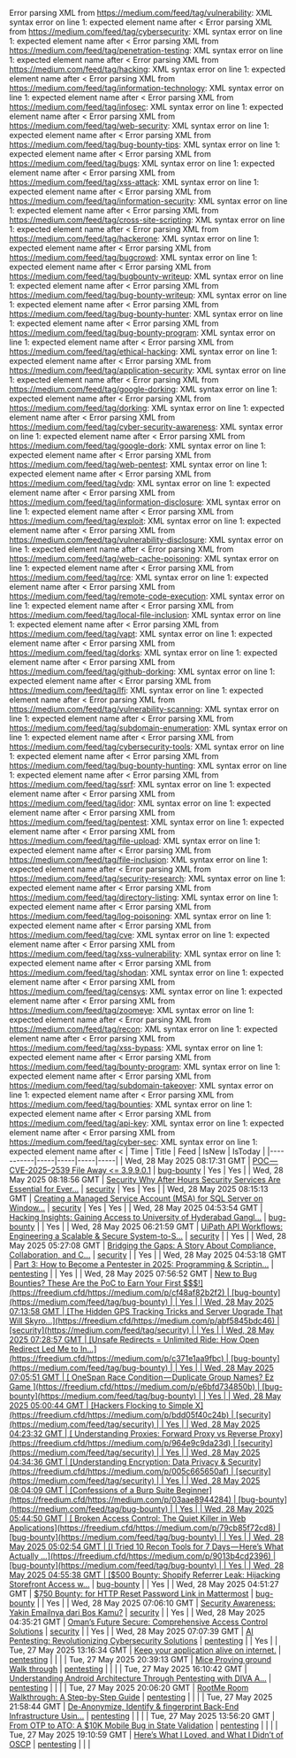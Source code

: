 Error parsing XML from https://medium.com/feed/tag/vulnerability: XML syntax error on line 1: expected element name after <
Error parsing XML from https://medium.com/feed/tag/cybersecurity: XML syntax error on line 1: expected element name after <
Error parsing XML from https://medium.com/feed/tag/penetration-testing: XML syntax error on line 1: expected element name after <
Error parsing XML from https://medium.com/feed/tag/hacking: XML syntax error on line 1: expected element name after <
Error parsing XML from https://medium.com/feed/tag/information-technology: XML syntax error on line 1: expected element name after <
Error parsing XML from https://medium.com/feed/tag/infosec: XML syntax error on line 1: expected element name after <
Error parsing XML from https://medium.com/feed/tag/web-security: XML syntax error on line 1: expected element name after <
Error parsing XML from https://medium.com/feed/tag/bug-bounty-tips: XML syntax error on line 1: expected element name after <
Error parsing XML from https://medium.com/feed/tag/bugs: XML syntax error on line 1: expected element name after <
Error parsing XML from https://medium.com/feed/tag/xss-attack: XML syntax error on line 1: expected element name after <
Error parsing XML from https://medium.com/feed/tag/information-security: XML syntax error on line 1: expected element name after <
Error parsing XML from https://medium.com/feed/tag/cross-site-scripting: XML syntax error on line 1: expected element name after <
Error parsing XML from https://medium.com/feed/tag/hackerone: XML syntax error on line 1: expected element name after <
Error parsing XML from https://medium.com/feed/tag/bugcrowd: XML syntax error on line 1: expected element name after <
Error parsing XML from https://medium.com/feed/tag/bugbounty-writeup: XML syntax error on line 1: expected element name after <
Error parsing XML from https://medium.com/feed/tag/bug-bounty-writeup: XML syntax error on line 1: expected element name after <
Error parsing XML from https://medium.com/feed/tag/bug-bounty-hunter: XML syntax error on line 1: expected element name after <
Error parsing XML from https://medium.com/feed/tag/bug-bounty-program: XML syntax error on line 1: expected element name after <
Error parsing XML from https://medium.com/feed/tag/ethical-hacking: XML syntax error on line 1: expected element name after <
Error parsing XML from https://medium.com/feed/tag/application-security: XML syntax error on line 1: expected element name after <
Error parsing XML from https://medium.com/feed/tag/google-dorking: XML syntax error on line 1: expected element name after <
Error parsing XML from https://medium.com/feed/tag/dorking: XML syntax error on line 1: expected element name after <
Error parsing XML from https://medium.com/feed/tag/cyber-security-awareness: XML syntax error on line 1: expected element name after <
Error parsing XML from https://medium.com/feed/tag/google-dork: XML syntax error on line 1: expected element name after <
Error parsing XML from https://medium.com/feed/tag/web-pentest: XML syntax error on line 1: expected element name after <
Error parsing XML from https://medium.com/feed/tag/vdp: XML syntax error on line 1: expected element name after <
Error parsing XML from https://medium.com/feed/tag/information-disclosure: XML syntax error on line 1: expected element name after <
Error parsing XML from https://medium.com/feed/tag/exploit: XML syntax error on line 1: expected element name after <
Error parsing XML from https://medium.com/feed/tag/vulnerability-disclosure: XML syntax error on line 1: expected element name after <
Error parsing XML from https://medium.com/feed/tag/web-cache-poisoning: XML syntax error on line 1: expected element name after <
Error parsing XML from https://medium.com/feed/tag/rce: XML syntax error on line 1: expected element name after <
Error parsing XML from https://medium.com/feed/tag/remote-code-execution: XML syntax error on line 1: expected element name after <
Error parsing XML from https://medium.com/feed/tag/local-file-inclusion: XML syntax error on line 1: expected element name after <
Error parsing XML from https://medium.com/feed/tag/vapt: XML syntax error on line 1: expected element name after <
Error parsing XML from https://medium.com/feed/tag/dorks: XML syntax error on line 1: expected element name after <
Error parsing XML from https://medium.com/feed/tag/github-dorking: XML syntax error on line 1: expected element name after <
Error parsing XML from https://medium.com/feed/tag/lfi: XML syntax error on line 1: expected element name after <
Error parsing XML from https://medium.com/feed/tag/vulnerability-scanning: XML syntax error on line 1: expected element name after <
Error parsing XML from https://medium.com/feed/tag/subdomain-enumeration: XML syntax error on line 1: expected element name after <
Error parsing XML from https://medium.com/feed/tag/cybersecurity-tools: XML syntax error on line 1: expected element name after <
Error parsing XML from https://medium.com/feed/tag/bug-bounty-hunting: XML syntax error on line 1: expected element name after <
Error parsing XML from https://medium.com/feed/tag/ssrf: XML syntax error on line 1: expected element name after <
Error parsing XML from https://medium.com/feed/tag/idor: XML syntax error on line 1: expected element name after <
Error parsing XML from https://medium.com/feed/tag/pentest: XML syntax error on line 1: expected element name after <
Error parsing XML from https://medium.com/feed/tag/file-upload: XML syntax error on line 1: expected element name after <
Error parsing XML from https://medium.com/feed/tag/file-inclusion: XML syntax error on line 1: expected element name after <
Error parsing XML from https://medium.com/feed/tag/security-research: XML syntax error on line 1: expected element name after <
Error parsing XML from https://medium.com/feed/tag/directory-listing: XML syntax error on line 1: expected element name after <
Error parsing XML from https://medium.com/feed/tag/log-poisoning: XML syntax error on line 1: expected element name after <
Error parsing XML from https://medium.com/feed/tag/cve: XML syntax error on line 1: expected element name after <
Error parsing XML from https://medium.com/feed/tag/xss-vulnerability: XML syntax error on line 1: expected element name after <
Error parsing XML from https://medium.com/feed/tag/shodan: XML syntax error on line 1: expected element name after <
Error parsing XML from https://medium.com/feed/tag/censys: XML syntax error on line 1: expected element name after <
Error parsing XML from https://medium.com/feed/tag/zoomeye: XML syntax error on line 1: expected element name after <
Error parsing XML from https://medium.com/feed/tag/recon: XML syntax error on line 1: expected element name after <
Error parsing XML from https://medium.com/feed/tag/xss-bypass: XML syntax error on line 1: expected element name after <
Error parsing XML from https://medium.com/feed/tag/bounty-program: XML syntax error on line 1: expected element name after <
Error parsing XML from https://medium.com/feed/tag/subdomain-takeover: XML syntax error on line 1: expected element name after <
Error parsing XML from https://medium.com/feed/tag/bounties: XML syntax error on line 1: expected element name after <
Error parsing XML from https://medium.com/feed/tag/api-key: XML syntax error on line 1: expected element name after <
Error parsing XML from https://medium.com/feed/tag/cyber-sec: XML syntax error on line 1: expected element name after <
| Time | Title | Feed | IsNew | IsToday |
|-----------|-----|-----|-----|-----|
| Wed, 28 May 2025 08:17:31 GMT | [POC — CVE-2025–2539 File Away <= 3.9.9.0.1](https://freedium.cfd/https://medium.com/p/ee5c84e42a92) | [bug-bounty](https://medium.com/feed/tag/bug-bounty) | Yes | Yes |
| Wed, 28 May 2025 08:18:56 GMT | [Security Why After Hours Security Services Are Essential for Ever...](https://freedium.cfd/https://medium.com/p/76f7b94d265f) | [security](https://medium.com/feed/tag/security) | Yes | Yes |
| Wed, 28 May 2025 08:15:13 GMT | [Creating a Managed Service Account (MSA) for SQL Server on Window...](https://freedium.cfd/https://medium.com/p/5eee70c1d037) | [security](https://medium.com/feed/tag/security) | Yes | Yes |
| Wed, 28 May 2025 04:53:54 GMT | [Hacking Insights: Gaining Access to University of Hyderabad Gangl...](https://freedium.cfd/https://medium.com/p/bdc15f3a82fe) | [bug-bounty](https://medium.com/feed/tag/bug-bounty) |  | Yes |
| Wed, 28 May 2025 06:21:59 GMT | [UiPath API Workflows: Engineering a Scalable & Secure System-to-S...](https://freedium.cfd/https://medium.com/p/6934a59760b3) | [security](https://medium.com/feed/tag/security) |  | Yes |
| Wed, 28 May 2025 05:27:08 GMT | [Bridging the Gaps: A Story About Compliance, Collaboration, and C...](https://freedium.cfd/https://medium.com/p/c92a29e6c1a2) | [security](https://medium.com/feed/tag/security) |  | Yes |
| Wed, 28 May 2025 04:53:18 GMT | [Part 3: How to Become a Pentester in 2025: Programming & Scriptin...](https://freedium.cfd/https://medium.com/p/c57334e7a8fe) | [pentesting](https://medium.com/feed/tag/pentesting) |  | Yes |
| Wed, 28 May 2025 07:56:52 GMT | [New to Bug Bounties? These Are the PoC to Earn Your First $$$!](https://freedium.cfd/https://medium.com/p/cf48af82b2f2) | [bug-bounty](https://medium.com/feed/tag/bug-bounty) |  | Yes |
| Wed, 28 May 2025 07:13:58 GMT | [The Hidden GPS Tracking Tricks and Server Upgrade That Will Skyro...](https://freedium.cfd/https://medium.com/p/abf5845bdc46) | [security](https://medium.com/feed/tag/security) |  | Yes |
| Wed, 28 May 2025 07:28:57 GMT | [Unsafe Redirects = Unlimited Ride: How Open Redirect Led Me to In...](https://freedium.cfd/https://medium.com/p/c371e1aa9fbc) | [bug-bounty](https://medium.com/feed/tag/bug-bounty) |  | Yes |
| Wed, 28 May 2025 07:05:51 GMT | [ OneSpan Race Condition — Duplicate Group Names? Ez Game ](https://freedium.cfd/https://medium.com/p/e6bfd734850b) | [bug-bounty](https://medium.com/feed/tag/bug-bounty) |  | Yes |
| Wed, 28 May 2025 05:00:44 GMT | [Hackers Flocking to Simple X](https://freedium.cfd/https://medium.com/p/bdd05f40c24b) | [security](https://medium.com/feed/tag/security) |  | Yes |
| Wed, 28 May 2025 04:23:32 GMT | [ Understanding Proxies: Forward Proxy vs Reverse Proxy](https://freedium.cfd/https://medium.com/p/964e9c9da23d) | [security](https://medium.com/feed/tag/security) |  | Yes |
| Wed, 28 May 2025 04:34:36 GMT | [Understanding Encryption: Data Privacy & Security](https://freedium.cfd/https://medium.com/p/005c665650af) | [security](https://medium.com/feed/tag/security) |  | Yes |
| Wed, 28 May 2025 08:04:09 GMT | [Confessions of a Burp Suite Beginner](https://freedium.cfd/https://medium.com/p/03aae8944284) | [bug-bounty](https://medium.com/feed/tag/bug-bounty) |  | Yes |
| Wed, 28 May 2025 05:44:50 GMT | [ Broken Access Control: The Quiet Killer in Web Applications](https://freedium.cfd/https://medium.com/p/79cb85f72cd8) | [bug-bounty](https://medium.com/feed/tag/bug-bounty) |  | Yes |
| Wed, 28 May 2025 05:02:54 GMT | [I Tried 10 Recon Tools for 7 Days — Here’s What Actually ...](https://freedium.cfd/https://medium.com/p/9013b4cd2396) | [bug-bounty](https://medium.com/feed/tag/bug-bounty) |  | Yes |
| Wed, 28 May 2025 04:55:38 GMT | [$500 Bounty: Shopify Referrer Leak: Hijacking Storefront Access w...](https://freedium.cfd/https://medium.com/p/4edc0de09cff) | [bug-bounty](https://medium.com/feed/tag/bug-bounty) |  | Yes |
| Wed, 28 May 2025 04:51:27 GMT | [$750 Bounty: for HTTP Reset Password Link in Mattermost](https://freedium.cfd/https://medium.com/p/3cc3acdb0f85) | [bug-bounty](https://medium.com/feed/tag/bug-bounty) |  | Yes |
| Wed, 28 May 2025 07:06:10 GMT | [Security Awareness: Yakin Emailnya dari Bos Kamu?](https://freedium.cfd/https://medium.com/p/d5b4a6394c1b) | [security](https://medium.com/feed/tag/security) |  | Yes |
| Wed, 28 May 2025 04:35:21 GMT | [Oman’s Future Secure: Comprehensive Access Control Solutions](https://freedium.cfd/https://medium.com/p/ce1da457e4bf) | [security](https://medium.com/feed/tag/security) |  | Yes |
| Wed, 28 May 2025 07:07:39 GMT | [AI Pentesting: Revolutionizing Cybersecurity Solutions](https://freedium.cfd/https://medium.com/p/aa2f286a1eaf) | [pentesting](https://medium.com/feed/tag/pentesting) |  | Yes |
| Tue, 27 May 2025 13:16:34 GMT | [Keep your application alive on internet.](https://freedium.cfd/https://medium.com/p/984c877ee382) | [pentesting](https://medium.com/feed/tag/pentesting) |  |  |
| Tue, 27 May 2025 20:39:13 GMT | [Mice Proving ground Walk through](https://freedium.cfd/https://medium.com/p/9f12f938920a) | [pentesting](https://medium.com/feed/tag/pentesting) |  |  |
| Tue, 27 May 2025 16:10:42 GMT | [Understanding Android Architecture Through Pentesting with DIVA A...](https://freedium.cfd/https://medium.com/p/28376d69ce0a) | [pentesting](https://medium.com/feed/tag/pentesting) |  |  |
| Tue, 27 May 2025 20:06:20 GMT | [RootMe Room Walkthrough: A Step-by-Step Guide](https://freedium.cfd/https://medium.com/p/330deca83980) | [pentesting](https://medium.com/feed/tag/pentesting) |  |  |
| Tue, 27 May 2025 21:58:44 GMT | [De-Anonymize, Identify & fingerprint Back-End Infrastructure Usin...](https://freedium.cfd/https://medium.com/p/c08b09b9011d) | [pentesting](https://medium.com/feed/tag/pentesting) |  |  |
| Tue, 27 May 2025 13:56:20 GMT | [From OTP to ATO: A $10K Mobile Bug in State Validation](https://freedium.cfd/https://medium.com/p/616aebbb7208) | [pentesting](https://medium.com/feed/tag/pentesting) |  |  |
| Tue, 27 May 2025 19:10:59 GMT | [Here’s What I Loved, and What I Didn’t of OSCP](https://freedium.cfd/https://medium.com/p/a396b96b0850) | [pentesting](https://medium.com/feed/tag/pentesting) |  |  |
